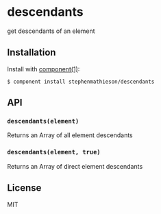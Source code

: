 # descendants

get descendants of an element

## Installation

Install with [component(1)](http://component.io):

    $ component install stephenmathieson/descendants

## API

### `descendants(element)`

Returns an Array of all element descendants

### `descendants(element, true)`

Returns an Array of direct element descendants

## License

  MIT
